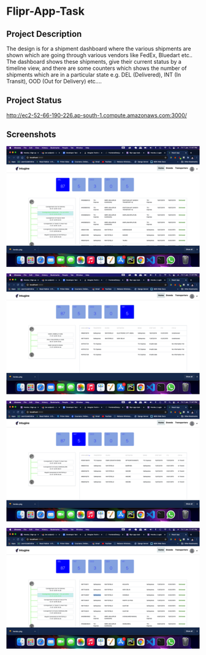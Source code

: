# Flipr-App-Task

## Project Description

The design is for a shipment dashboard where the various shipments are shown which are going through various vendors like FedEx, Bluedart etc.. The dashboard shows these shipments, give their current status by a timeline view, and there are some counters which shows the number of shipments which are in a particular state e.g. DEL (Delivered), INT (In Transit), OOD (Out for Delivery) etc....

## Project Status

http://ec2-52-66-190-226.ap-south-1.compute.amazonaws.com:3000/

## Screenshots

<p align="center">
  <img src="screenshots/Screenshot 2021-01-01 at 11.47.46 PM.png">
</p>

<p align="center">
  <img src="screenshots/Screenshot 2021-01-01 at 11.47.17 PM.png">
</p>

<p align="center">
  <img src="screenshots/Screenshot 2021-01-01 at 11.47.29 PM.png">
</p>

<p align="center">
  <img src="screenshots/Screenshot 2021-01-01 at 11.47.39 PM.png">
</p>
